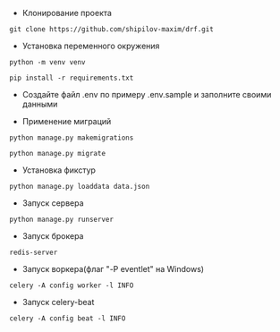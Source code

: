 * Клонирование проекта

`git clone https://github.com/shipilov-maxim/drf.git`

* Установка переменного окружения

`python -m venv venv`

`pip install -r requirements.txt`

* Создайте файл .env по примеру .env.sample и заполните своими данными

* Применение миграций

`python manage.py makemigrations`

`python manage.py migrate`

* Установка фикстур

`python manage.py loaddata data.json`

* Запуск сервера

`python manage.py runserver`

* Запуск брокера

`redis-server`

* Запуск воркера(флаг "-P eventlet" на Windows)

`celery -A config worker -l INFO`

* Запуск celery-beat

`celery -A config beat -l INFO`

